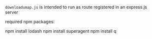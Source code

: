 `downloadumap.js` is intended to run as route registered in an express.js server

required npm packages:

npm install lodash
npm install superagent
npm install q
